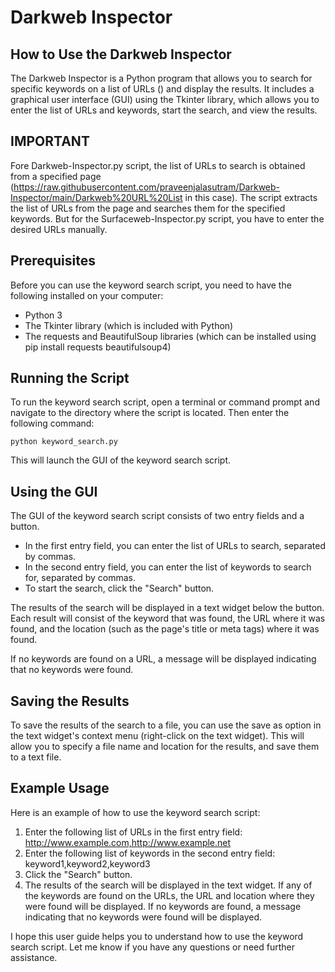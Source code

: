 # Darkweb Inspector

## How to Use the Darkweb Inspector
The Darkweb Inspector is a Python program that allows you to search for specific keywords on a list of URLs () and display the results. It includes a graphical user interface (GUI) using the Tkinter library, which allows you to enter the list of URLs and keywords, start the search, and view the results.

## IMPORTANT
Fore Darkweb-Inspector.py script, the list of URLs to search is obtained from a specified page (https://raw.githubusercontent.com/praveenjalasutram/Darkweb-Inspector/main/Darkweb%20URL%20List in this case). The script extracts the list of URLs from the page and searches them for the specified keywords. But for the Surfaceweb-Inspector.py script, you have to enter the desired URLs manually.

## Prerequisites
Before you can use the keyword search script, you need to have the following installed on your computer:

- Python 3
- The Tkinter library (which is included with Python)
- The requests and BeautifulSoup libraries (which can be installed using pip install requests beautifulsoup4)

## Running the Script
To run the keyword search script, open a terminal or command prompt and navigate to the directory where the script is located. Then enter the following command:

`python keyword_search.py`

This will launch the GUI of the keyword search script.

## Using the GUI
The GUI of the keyword search script consists of two entry fields and a button.

- In the first entry field, you can enter the list of URLs to search, separated by commas.
- In the second entry field, you can enter the list of keywords to search for, separated by commas.
- To start the search, click the "Search" button.

The results of the search will be displayed in a text widget below the button. Each result will consist of the keyword that was found, the URL where it was found, and the location (such as the page's title or meta tags) where it was found.

If no keywords are found on a URL, a message will be displayed indicating that no keywords were found.

## Saving the Results
To save the results of the search to a file, you can use the save as option in the text widget's context menu (right-click on the text widget). This will allow you to specify a file name and location for the results, and save them to a text file.

## Example Usage
Here is an example of how to use the keyword search script:

1. Enter the following list of URLs in the first entry field: http://www.example.com,http://www.example.net
2. Enter the following list of keywords in the second entry field: keyword1,keyword2,keyword3
3. Click the "Search" button.
4. The results of the search will be displayed in the text widget. If any of the keywords are found on the URLs, the URL and location where they were found will be displayed. If no keywords are found, a message indicating that no keywords were found will be displayed.

I hope this user guide helps you to understand how to use the keyword search script. Let me know if you have any questions or need further assistance.
